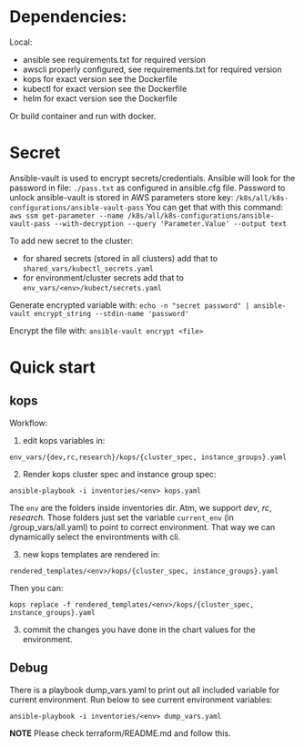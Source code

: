 # Dependencies:
Local:
- ansible see requirements.txt for required version
- awscli properly configured, see requirements.txt for required version
- kops for exact version see the Dockerfile
- kubectl for exact version see the Dockerfile
- helm for exact version see the Dockerfile

Or build container and run with docker.


# Secret
Ansible-vault is used to encrypt secrets/credentials.
Ansible will look for the password in file: `./pass.txt` as configured in ansible.cfg file.
Password to unlock ansible-vault is stored in AWS parameters store key: `/k8s/all/k8s-configurations/ansible-vault-pass`
You can get that with this command:
`aws ssm get-parameter --name /k8s/all/k8s-configurations/ansible-vault-pass --with-decryption --query 'Parameter.Value' --output text`

To add new secret to the cluster:
- for shared secrets (stored in all clusters) add that to `shared_vars/kubectl_secrets.yaml`
- for environment/cluster secrets add that to `env_vars/<env>/kubect/secrets.yaml`

Generate encrypted variable with:
`echo -n "secret password" | ansible-vault encrypt_string --stdin-name 'password'`

Encrypt the file with:
`ansible-vault encrypt <file>`


# Quick start

## kops
Workflow:
1. edit kops variables in:
```
env_vars/{dev,rc,research}/kops/{cluster_spec, instance_groups}.yaml
```

2. Render kops cluster spec and instance group spec:
```
ansible-playbook -i inventories/<env> kops.yaml
```
The `env` are the folders inside inventories dir. Atm, we support *dev*, *rc*,
*research*. Those folders just set the variable `current_env` (in <env>/group_vars/all.yaml)
to point to correct environment. That way we can dynamically select the environtments
with cli.

3. new kops templates are rendered in:
```
rendered_templates/<env>/kops/{cluster_spec, instance_groups}.yaml
```
Then you can:
```
kops replace -f rendered_templates/<env>/kops/{cluster_spec, instance_groups}.yaml
```
3. commit the changes you have done in the chart values for the environment.

## Debug
There is a playbook dump_vars.yaml to print out all included variable for
current environment. Run below to see current environment variables:
```
ansible-playbook -i inventories/<env> dump_vars.yaml
```
**NOTE** Please check terraform/README.md and follow this.
